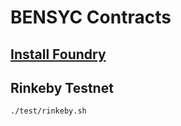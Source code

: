 # BENSYC Contracts

## [Install Foundry](https://getfoundry.sh/)

## Rinkeby Testnet
 `./test/rinkeby.sh`
